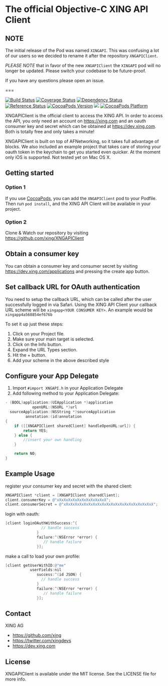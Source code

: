 #  The official Objective-C XING API Client

## NOTE

The initial release of the Pod was named `XINGAPI`. This was confusing a lot of our users so we decided to rename it after the repository `XNGAPIClient`.

*PLEASE NOTE* that in favor of the new `XNGAPIClient` the `XINGAPI` pod will no longer be updated. Please switch your codebase to be future-proof.

If you have any questions please open an issue.

===

[![Build Status](https://img.shields.io/travis/project/xing/XNGAPIClient/master.svg?style=flat)](https://travis-ci.org/xing/XNGAPIClient)
[![Coverage Status](http://img.shields.io/coveralls/xing/XNGAPIClient/master.svg?style=flat)](https://coveralls.io/r/xing/XNGAPIClient)
[![Dependency Status](https://www.versioneye.com/objective-c/xngapiclient/badge.svg?style=flat)](https://www.versioneye.com/objective-c/xngapiclient)
[![Reference Status](https://www.versioneye.com/objective-c/xngapiclient/reference_badge.svg?style=flat)](https://www.versioneye.com/objective-c/xngapiclient/references)
[![CocoaPods Version](http://img.shields.io/cocoapods/v/XNGAPIClient.svg?style=flat)](https://github.com/xing/XNGAPIClient/blob/master/XNGAPIClient.podspec)
[![](http://img.shields.io/cocoapods/l/XNGAPIClient.svg?style=flat)](https://github.com/xing/XNGAPIClient/blob/master/LICENSE)
[![CocoaPods Platform](http://img.shields.io/cocoapods/p/XNGAPIClient.svg?style=flat)]()

XNGAPIClient is the official client to access the XING API. In order to access the API, you only need an account on https://xing.com and an oauth consumer key and secret which can be obtained at https://dev.xing.com. Both is totally free and only takes a minute!

XNGAPIClient is built on top of AFNetworking, so it takes full advantage of blocks. We also included an example project that takes care of storing your oauth token in the keychain to get you started even quicker. At the moment only iOS is supported. Not tested yet on Mac OS X.

## Getting started

### Option 1
If you use [CocoaPods](http://cocoapods.org), you can add the ```XNGAPIClient``` pod to your Podfile. Then run ```pod install```, and the XING API Client will be available in your project.

### Option 2
Clone & Watch our repository by visiting https://github.com/xing/XNGAPIClient

## Obtain a consumer key
You can obtain a consumer key and consumer secret by visiting https://dev.xing.com/applications and pressing the create app button.

## Set callback URL for OAuth authentication
You need to setup the callback URL, which can be called after the user successfully logged in via Safari. Using the XING API Client your callback URL scheme will be ```xingapp<YOUR CONSUMER KEY>```. An example would be ```xingapp4a568854ef676b```

To set it up just these steps:

1. Click on your Project file.
2. Make sure your main target is selected.
3. Click on the Info button.
4. Expand the URL Types section.
5. Hit the + button.
6. Add your scheme in the above described style

## Configure your App Delegate

1. Import ```#import XNGAPI.h``` in your Application Delegate
2. Add following method to your Application Delegate:
``` objective-c
- (BOOL)application:(UIApplication *)application
            openURL:(NSURL *)url
  sourceApplication:(NSString *)sourceApplication
         annotation:(id)annotation
{
    if ([[XNGAPIClient sharedClient] handleOpenURL:url]) {
        return YES;
    } else {
        //insert your own handling
    }

    return NO;
}
```

## Example Usage

register your consumer key and secret with the shared client:

``` objective-c
XNGAPIClient *client = [XNGAPIClient sharedClient];
client.consumerKey = @"xXxXxXxXxXxXxXxXxXxXxX";
client.consumerSecret = @"xXxXxXxXxXxXxXxXxXxXxXxXxXxXxXxXxXxXxXxX";
```

login with oauth:

``` objective-c
[client loginOAuthWithSuccess:^{
			 	// handle success
			  }
              failure:^(NSError *error) {
			 	 // handle failure
			  }];
```

make a call to load your own profile:

``` objective-c
[client getUserWithID:@"me"
           userFields:nil
              success:^(id JSON) {
			 	// handle success
			  }
              failure:^(NSError *error) {
			 	 // handle failure
			  }];
```

## Contact

XING AG

- https://github.com/xing
- https://twitter.com/xingdevs
- https://dev.xing.com

## License

XNGAPIClient is available under the MIT license. See the LICENSE file for more info.
